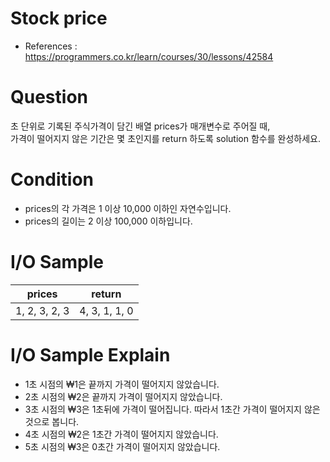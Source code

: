 # Stock price
- References : https://programmers.co.kr/learn/courses/30/lessons/42584

# Question
초 단위로 기록된 주식가격이 담긴 배열 prices가 매개변수로 주어질 때,<br>
가격이 떨어지지 않은 기간은 몇 초인지를 return 하도록 solution 함수를 완성하세요.

# Condition
- prices의 각 가격은 1 이상 10,000 이하인 자연수입니다.
- prices의 길이는 2 이상 100,000 이하입니다.

# I/O Sample
|prices|return|
|---|---|
|1, 2, 3, 2, 3|4, 3, 1, 1, 0|

# I/O Sample Explain
- 1초 시점의 ₩1은 끝까지 가격이 떨어지지 않았습니다.
- 2초 시점의 ₩2은 끝까지 가격이 떨어지지 않았습니다.
- 3초 시점의 ₩3은 1초뒤에 가격이 떨어집니다. 따라서 1초간 가격이 떨어지지 않은 것으로 봅니다.
- 4초 시점의 ₩2은 1초간 가격이 떨어지지 않았습니다.
- 5초 시점의 ₩3은 0초간 가격이 떨어지지 않았습니다.

<br>